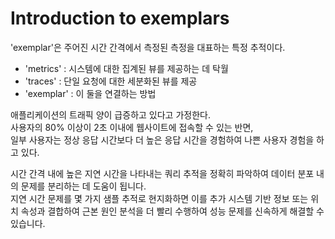 # Introduction to exemplars

'exemplar'은 주어진 시간 간격에서 측정된 측정을 대표하는 특정 추적이다.


* 'metrics' : 시스템에 대한 집계된 뷰를 제공하는 데 탁월      
* 'traces' : 단일 요청에 대한 세분화된 뷰를 제공  
* 'exemplar' : 이 둘을 연결하는 방법  
     
애플리케이션의 트래픽 양이 급증하고 있다고 가정한다.   
사용자의 80% 이상이 2초 이내에 웹사이트에 접속할 수 있는 반면,      
일부 사용자는 정상 응답 시간보다 더 높은 응답 시간을 경험하여 나쁜 사용자 경험을 하고 있다.    

시간 간격 내에 높은 지연 시간을 나타내는 쿼리 추적을 정확히 파악하여 데이터 분포 내의 문제를 분리하는 데 도움이 됩니다.    
지연 시간 문제를 몇 가지 샘플 추적로 현지화하면 이를 추가 시스템 기반 정보 또는 위치 속성과 결합하여 근본 원인 분석을 더 빨리 수행하여 성능 문제를 신속하게 해결할 수 있습니다.



